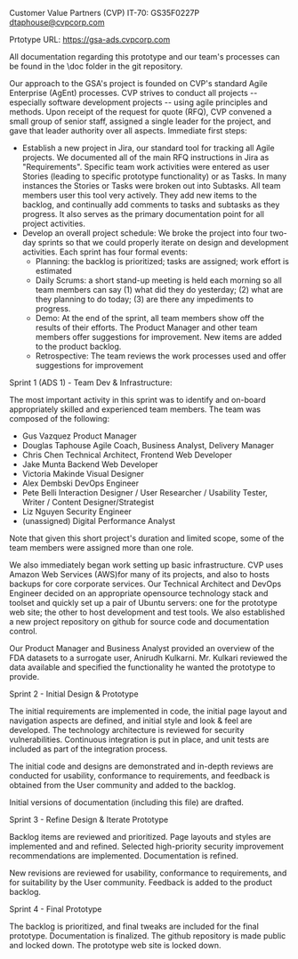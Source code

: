 Customer Value Partners (CVP)
IT-70: GS35F0227P
dtaphouse@cvpcorp.com

Prtotype URL: https://gsa-ads.cvpcorp.com

All documentation regarding this prototype and our team's processes can be found in the \doc folder in the git repository.

Our approach to the GSA's project is founded on CVP's standard Agile Enterprise (AgEnt) processes. CVP strives to conduct all projects -- especially software development projects -- using agile principles and methods. Upon receipt of the request for quote (RFQ), CVP convened a small group of senior staff, assigned a single leader for the project, and gave that leader authority over all aspects. Immediate first steps:
- Establish a new project in Jira, our standard tool for tracking all Agile projects. We documented all of the main RFQ instructions in Jira as "Requirements". Specific team work activities were entered as user Stories (leading to specific prototype functionality) or as Tasks. In many instances the Stories or Tasks were broken out into Subtasks. All team members user this tool very actively. They add new items to the backlog, and continually add comments to tasks and subtasks as they progress. It also serves as the primary documentation point for all project activities.
- Develop an overall project schedule: We broke the project into four two-day sprints so that we could properly iterate on design and development activities. Each sprint has four formal events:
    - Planning: the backlog is prioritized; tasks are assigned; work effort is estimated
	- Daily Scrums: a short stand-up meeting is held each morning so all team members can say (1) what did they do yesterday; (2) what are they planning to do today; (3) are there any impediments to progress.
	- Demo: At the end of the sprint, all team members show off the results of their efforts. The Product Manager and other team members offer suggestions for improvement. New items are added to the product backlog.
	- Retrospective: The team reviews the work processes used and offer suggestions for improvement

	
Sprint 1 (ADS 1) - Team Dev & Infrastructure:

The most important activity in this sprint was to identify and on-board appropriately skilled and experienced team members. The team was composed of the following:
- Gus Vazquez		Product Manager
- Douglas Taphouse	Agile Coach, Business Analyst, Delivery Manager
- Chris Chen		Technical Architect, Frontend Web Developer
- Jake Munta		Backend Web Developer
- Victoria Makinde	Visual Designer
- Alex Dembski		DevOps Engineer
- Pete Belli		Interaction Designer / User Researcher / Usability Tester, Writer / Content Designer/Strategist
- Liz Nguyen		Security Engineer
- (unassigned)		Digital Performance Analyst

Note that given this short project's duration and limited scope, some of the team members were assigned more than one role.

We also immediately began work setting up basic infrastructure. CVP uses Amazon Web Services (AWS)for many of its projects, and also to hosts backups for core corporate services. Our Technical Architect and DevOps Engineer decided on an appropriate opensource technology stack and toolset and quickly set up a pair of Ubuntu servers: one for the prototype web site; the other to host development and test tools. We also established a new project repository on github for source code and documentation control.

Our Product Manager and Business Analyst provided an overview of the FDA datasets to a surrogate user, Anirudh Kulkarni. Mr. Kulkari reviewed the data available and specified the functionality he wanted the prototype to provide.


Sprint 2 - Initial Design & Prototype

The initial requirements are implemented in code, the initial page layout and navigation aspects are defined, and initial style and look & feel are developed. The technology architecture is reviewed for security vulnerabilities. Continuous integration is put in place, and unit tests are included as part of the integration process.

The initial code and designs are demonstrated and in-depth reviews are conducted for usability, conformance to requirements, and feedback is obtained from the User community and added to the backlog.

Initial versions of documentation (including this file) are drafted.


Sprint 3 - Refine Design & Iterate Prototype

Backlog items are reviewed and prioritized. Page layouts and styles are implemented and and refined. Selected high-priority security improvement recommendations are implemented. Documentation is refined.

New revisions are reviewed for usability, conformance to requirements, and for suitability by the User community. Feedback is added to the product backlog.


Sprint 4 - Final Prototype

The backlog is prioritized, and final tweaks are included for the final prototype. Documentation is finalized. The github repository is made public and locked down. The prototype web site is locked down.


